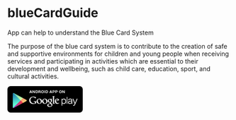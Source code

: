# blueCardGuide

App can help to understand the Blue Card System

The purpose of the blue card system is to contribute to the creation of safe and supportive environments for children and young people when receiving services and participating in activities which are essential to their development and wellbeing, such as child care, education, sport, and cultural activities.

<a href="https://play.google.com/store/apps/details?id=bcbuide.ruorlov.ru.bluecardguide">![My image](https://github.com/ru-orlov/blueCardGuide/blob/master/google_store_logo.png)</a>


